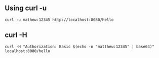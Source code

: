 ## Using curl -u

```shell
curl -u mathew:12345 http://localhost:8080/hello
```

## curl -H

```shell
curl -H "Authorization: Basic $(echo -n "matthew:12345" | base64)" localhost:8080/hello
```